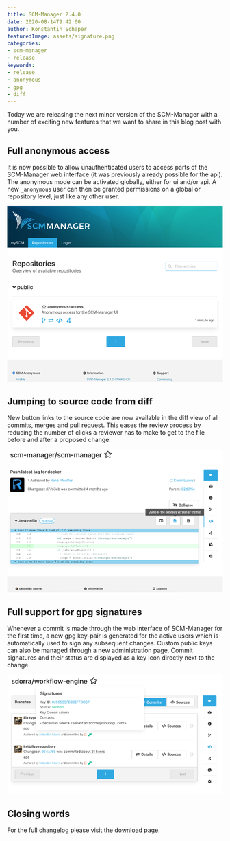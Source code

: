 ```yaml
---
title: SCM-Manager 2.4.0
date: 2020-08-14T9:42:00
author: Konstantin Schaper
featuredImage: assets/signature.png
categories:
- scm-manager
- release
keywords:
- release
- anonymous
- gpg
- diff
---
```

Today we are releasing the next minor version of the SCM-Manager with a number of exciting new features that we want to share in this blog post with you.

## Full anonymous access

It is now possible to allow unauthenticated users to access parts of the SCM-Manager web interface (it was previously already possible for the api). 
The anonymous mode can be activated globally, either for ui and/or api.
A new `_anonymous` user can then be granted permissions on a global or repository level, just like any other user.

![ui anonymous access](assets/anonymous.png)

## Jumping to source code from diff

New button links to the source code are now available in the diff view of all commits, merges and pull request.
This eases the review process by reducing the number of clicks a reviewer has to make to get to the file before and after a proposed change.

![source jump](assets/sourcejump.png)

## Full support for gpg signatures

Whenever a commit is made through the web interface of SCM-Manager for the first time, a new gpg key-pair is generated for the active users which is automatically
used to sign any subsequent changes. Custom public keys can also be managed through a new administration page. Commit signatures and their status are displayed as a key icon
directly next to the change.

![gpg signature](assets/signature.png)

## Closing words
For the full changelog please visit the [download page](/download/2.4.0/#changelog).
